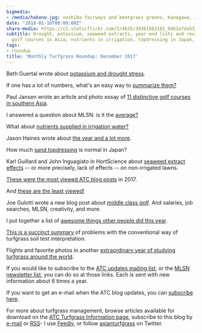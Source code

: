 ```yaml
---
bigmedia:
- /media/hakone.jpg: noshiba fairways and bentgrass greens, Kanagawa, Japan
date: "2018-01-10T00:00:00Z"
share-media: https://c1.staticflickr.com/5/4635/39361562101_9463a7da53_b_d.jpg
subtitle: Drought, potassium, seaweed extracts, year-end lists and reviews, unique
  golf courses in Asia, nutrients in irrigation, topdressing in Japan, and more
tags:
- roundup
title: 'Monthly Turfgrass Roundup: December 2017'
---
```


Beth Guertal wrote about [potassium and drought stress](http://www.gcmonline.com/research/2017/12/01/potassium-nitrogen-bermudagrass).

If one has a lot of numbers, what's an easy way to [summarize them?](http://www.asianturfgrass.com/2017-12-01-representing-a-lot-of-numbers/)

Paul Jansen wrote an article and photo essay of [11 distinctive golf courses in southern Asia](https://newzealandgolfdigest.co.nz/southern-asias-11-unique-golf-courses/).

I answered a question about MLSN: is it the [average?](http://www.asianturfgrass.com/2017-12-02-is-mlsn-the-average/)

What about [nutrients supplied in irrigation water?](http://www.asianturfgrass.com/2017-12-04-nutrients-in-irrigation-water/)

Jason Haines wrote about [the year and a lot more](http://www.turfhacker.com/2017/12/2017-oh-places-youll-go.html).

How much [sand topdressing](http://www.asianturfgrass.com/2017-12-20-topdressing-japan/) is normal in Japan?

Karl Guillard and John Inguagiato in HortScience about [seaweed extract effects](http://hortsci.ashspublications.org/content/52/11/1615.short) -- or more precisely, lack of effects -- on non-irrigated lawns.

[These were the most viewed ATC blog posts](http://www.asianturfgrass.com/2017-12-30-top-10-posts-of-2017/) in 2017.

And [these are the least viewed!](http://www.asianturfgrass.com/2017-12-21-ten-posts-no-one-read-2017/)

Joe Gulotti wrote a new blog post about [middle class golf](http://www.thewalkinggreenkeeper.com/2017/12/part-1-keyboard-is-mightier-than-fist.html?m=1). And salaries, job searches, MLSN, creativity, and more.

I put together a list of [awesome things other people did this year](http://www.asianturfgrass.com/2017-12-24-a-non-comprehensive-list-of-awesome-things-other-people-did-in-turfgrass-this-year/).

[This is a succinct summary](http://www.asianturfgrass.com/2017-12-23-fixing-these-issues-in-one-fell-swoop/) of problems with the conventional way of turfgrass soil test interpretation.

Flights and favorite photos in another [extraordinary year of studying turfgrass around the world](http://www.asianturfgrass.com/2017-12-29-flights-and-favorite-turf-photos-2017/).

If you would like to subscribe to the [ATC updates mailing list](http://www.subscribepage.com/atcupdate), or the [MLSN newsletter list](http://www.subscribepage.com/mlsn), you can do so at those links. Each is sent with new information about 6 times a year. 

If you want to get an e-mail when the ATC blog updates, you can [subscribe here](http://www.subscribepage.com/atc_blog_email).

For more about turfgrass management, browse articles available for download on the [ATC Turfgrass Information page](http://www.micahwoods.typepad.com/test_static/turf-information.html), subscribe to this blog by [e-mail](http://www.subscribepage.com/atc_blog_email) or [RSS](http://www.asianturfgrass.com/feed.xml)- I use [Feedly](http://cloud.feedly.com/#welcome), or follow [asianturfgrass](https://twitter.com/asianturfgrass) on Twitter.
